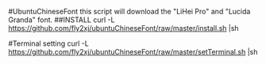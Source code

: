 #UbuntuChineseFont
this script will download the "LiHei Pro" and "Lucida Granda" font. 
##INSTALL
  curl -L https://github.com/fly2xj/ubuntuChineseFont/raw/master/install.sh |sh

#Terminal setting
  curl -L https://github.com/fly2xj/ubuntuChineseFont/raw/master/setTerminal.sh |sh


